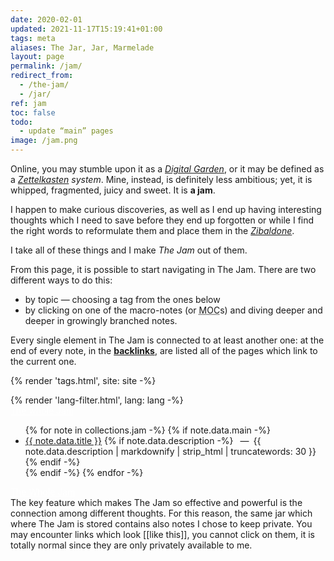 ```yaml
---
date: 2020-02-01
updated: 2021-11-17T15:19:41+01:00
tags: meta
aliases: The Jar, Jar, Marmelade
layout: page
permalink: /jam/
redirect_from:
  - /the-jam/
  - /jar/
ref: jam
toc: false
todo:
  - update “main” pages
image: /jam.png
---
```

Online, you may stumble upon it as a <cite>[Digital Garden](https://dev.to/jbranchaud/the-digital-garden-l10 'The Digital Garden on DEV.to')</cite>, or it may be defined as a <em><a lang='de' hreflang='en' href='/zettelkasten' title='Zettelkasten - tommi.space'>Zettelkasten</a> system</em>. Mine, instead, is definitely less ambitious; yet, it is whipped, fragmented, juicy and sweet. It is <b>a jam</b>.

I happen to make curious discoveries, as well as I end up having interesting thoughts which I need to save before they end up forgotten or while I find the right words to reformulate them and place them in the <cite>[Zibaldone](/zibenglish)</cite>.

I take all of these things and I make <cite>The Jam</cite> out of them.

From this page, it is possible to start navigating in The Jam. There are two different ways to do this:
- by topic — choosing a tag from the ones below</li>
- by clicking on one of the macro-notes (or <abbr title='Map Of Content'>MOC</abbr>s) and diving deeper and deeper in growingly branched notes.

Every single element in The Jam is connected to at least another one: at the end of every note, in the <strong><a href='#backlinks' target='_blank' title='This note’s backlinks'>backlinks</a></strong>, are listed all of the pages which link to the current one.

{% render 'tags.html', site: site -%}

<div class='row'>
	<div class='half column'>
		{% render 'lang-filter.html', lang: lang -%}
	</div>
	<div class='half column flex'>
		<a class='red button' style='color:white;' href='/whole-jam' title='The Whole Jam'>The whole Jam</a>
	</div>
</div>

<ul>
	{% for note in collections.jam -%}
		{% if note.data.main -%}
			<li lang='{{ note.data.lang }}'>
				<a href='{{ note.url }}' lang='{{ note.data.lang }}' title='{{ note.data.title }}'>{{ note.data.title }}</a>
				{% if note.data.description -%}
					&ensp;—&ensp;{{ note.data.description | markdownify | strip_html | truncatewords: 30 }}
				{% endif -%}
			</li>
		{% endif -%}
	{% endfor -%}
</ul>

<div class='flex row'>
	<a class='red button' style='color:white;' href='/whole-jam' title='The Whole Jam'>The Whole Jam</a>
</div>

<div class='yellow box'>
	The key feature which makes The Jam so effective and powerful is the connection among different thoughts. For this reason, the same jar which where The Jam is stored contains also notes I chose to keep private. You may encounter links which look [[like this]], you cannot click on them, it is totally normal since they are only privately available to me.
</div>
